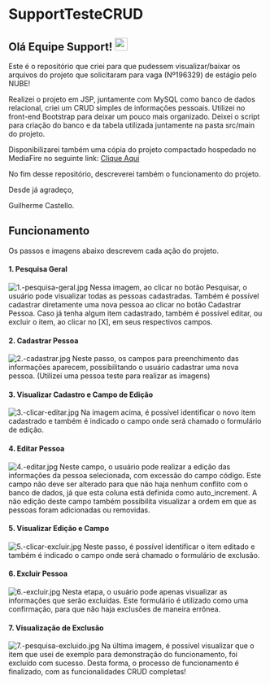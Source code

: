 # SupportTesteCRUD

## Olá Equipe Support! <img src="https://media.giphy.com/media/hvRJCLFzcasrR4ia7z/giphy.gif" width="25px">

Este é o repositório que criei para que pudessem visualizar/baixar os arquivos do projeto que solicitaram para vaga (Nº196329) de estágio pelo NUBE!

Realizei o projeto em JSP, juntamente com MySQL como banco de dados relacional, criei um CRUD simples de informações pessoais. Utilizei no front-end Bootstrap para deixar um pouco mais organizado.
Deixei o script para criação do banco e da tabela utilizada juntamente na pasta src/main do projeto.

Disponibilizarei também uma cópia do projeto compactado hospedado no MediaFire no seguinte link: <a href="https://www.mediafire.com/file/hyn2b0efcxwhjgh/SupportTesteCRUD.rar/file#">Clique Aqui</a>

No fim desse repositório, descreverei também o funcionamento do projeto.

Desde já agradeço,

Guilherme Castello.

## Funcionamento
Os passos e imagens abaixo descrevem cada ação do projeto.
#### 1. Pesquisa Geral
<img src="https://www.imagemhost.com.br/images/2021/05/17/1.-pesquisa-geral.jpg" alt="1.-pesquisa-geral.jpg" border="0" />
Nessa imagem, ao clicar no botão Pesquisar, o usuário pode visualizar todas as pessoas cadastradas. Também é possível cadastrar diretamente uma nova pessoa ao clicar no botão Cadastrar Pessoa. Caso já tenha algum item cadastrado, também é possível editar, ou excluir o item, ao clicar no [X], em seus respectivos campos.


#### 2. Cadastrar Pessoa
<img src="https://www.imagemhost.com.br/images/2021/05/17/2.-cadastrar.jpg" alt="2.-cadastrar.jpg" border="0" />
Neste passo, os campos para preenchimento das informações aparecem, possibilitando o usuário cadastrar uma nova pessoa. (Utilizei uma pessoa teste para realizar as imagens)

#### 3. Visualizar Cadastro e Campo de Edição
<img src="https://www.imagemhost.com.br/images/2021/05/17/3.-clicar-editar.jpg" alt="3.-clicar-editar.jpg" border="0" />
Na imagem acima, é possível identificar o novo item cadastrado e também é indicado o campo onde será chamado o formulário de edição.

#### 4. Editar Pessoa
<img src="https://www.imagemhost.com.br/images/2021/05/17/4.-editar.jpg" alt="4.-editar.jpg" border="0"></a>
Neste campo, o usuário pode realizar a edição das informações da pessoa selecionada, com excessão do campo código. Este campo não deve ser alterado para que não haja nenhum conflito com o banco de dados, já que esta coluna está definida como auto_increment. A não edição deste campo também possibilita visualizar a ordem em que as pessoas foram adicionadas ou removidas.

#### 5. Visualizar Edição e Campo 
<img src="https://www.imagemhost.com.br/images/2021/05/17/5.-clicar-excluir.jpg" alt="5.-clicar-excluir.jpg" border="0"></a>
Neste passo, é possível identificar o item editado e também é indicado o campo onde será chamado o formulário de exclusão.

#### 6. Excluir Pessoa
<img src="https://www.imagemhost.com.br/images/2021/05/17/6.-excluir.jpg" alt="6.-excluir.jpg" border="0"></a>
Nesta etapa, o usuário pode apenas visualizar as informações que serão excluídas. Este formulário é utilizado como uma confirmação, para que não haja exclusões de maneira errônea.

#### 7. Visualização de Exclusão
<img src="https://www.imagemhost.com.br/images/2021/05/17/7.-pesquisa-excluido.jpg" alt="7.-pesquisa-excluido.jpg" border="0" />
Na última imagem, é possível visualizar que o item que usei de exemplo para demonstração do funcionamento, foi excluído com sucesso. Desta forma, o processo de funcionamento é finalizado, com as funcionalidades CRUD completas! 
